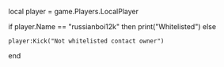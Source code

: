 local player = game.Players.LocalPlayer

if player.Name == "russianboi12k" then
    print("Whitelisted")
    else

    player:Kick("Not whitelisted contact owner")
end


